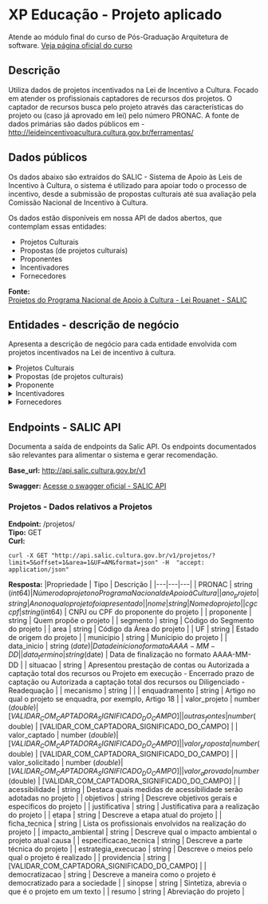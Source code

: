   # XP Educação - Projeto aplicado

  Atende ao módulo final do curso de Pós-Graduação Arquitetura de software. [Veja página oficial do curso](https://www.xpeducacao.com.br/pos-graduacao/arquitetura-de-software)

  ## Descrição 

  Utiliza dados de projetos incentivados na Lei de Incentivo a Cultura. Focado em atender os profissionais captadores de recursos dos projetos. O captador de recursos busca pelo projeto através das características do projeto ou (caso já aprovado em lei) pelo número PRONAC. A fonte de dados primárias são dados públicos em - http://leideincentivoacultura.cultura.gov.br/ferramentas/

  ## Dados públicos

  Os dados abaixo são extraídos do SALIC - Sistema de Apoio às Leis de Incentivo à Cultura, o sistema é utilizado para apoiar todo o processo de incentivo, desde a submissão de propostas culturais até sua avaliação pela Comissão Nacional de Incentivo à Cultura.

  Os dados estão disponíveis em nossa API de dados abertos, que contemplam essas entidades:
  - Projetos Culturais
  - Propostas (de projetos culturais)
  - Proponentes
  - Incentivadores
  - Fornecedores

  **Fonte:**</br>
  [Projetos do Programa Nacional de Apoio à Cultura - Lei Rouanet - SALIC](http://dados.cultura.gov.br/dataset/incentivos-da-lei-rouanet)

   ## Entidades - descrição de negócio

   Apresenta a descrição de negócio para cada entidade envolvida com projetos incentivados na Lei de incentivo à cultura.

   <details>
   <summary>Projetos Culturais</summary>
   Um projeto cultural é um documento que deve reunir todo o planejamento de um evento ou de uma série de apresentações artística, como mostras de quadros, shows musicais, peças de teatro etc.
   Descreve fontes de captação de recursos, remuneração do captador e relevância do projeto para a comunidade local.
   </br>
   <b>Fontes:</b></br>
   <a href="https://consultoriasquadra.com.br/lei-rouanet/como-fazer-um-projeto-cultural/#:~:text=Um%20projeto%20cultural%20%C3%A9%20um,musicais%2C%20pe%C3%A7as%20de%20teatro%20etc.">Squadra Consultoria</a></br>   
   </details>

   <details>
   <summary>Propostas (de projetos culturais)</summary>
   Apresentada pelo proponente (aquele que propõe o projeto), é submetida de forma eletrônica no Sistema de Apoio às Leis de Incentivo à Cultura (Salic).
   Avaliada por critérios objetivos estabelecidos pela <a href="https://www.planalto.gov.br/ccivil_03/leis/l8313cons.htm">Lei 8.313/91</a>.
   </br>
   <b>Fontes:</b></br>
   <a href="https://consultoriasquadra.com.br/lei-rouanet/quais-as-etapas-de-um-projeto-na-lei-de-incentivo-a-cultura/">Squadra Consultoria</a></br>
   <a href="https://www.planalto.gov.br/ccivil_03/leis/l8313cons.htm">Site oficial do Planalto</a>
   </details>
   
   <details>
   <summary>Proponente</summary>
   É a pessoa física ou jurídica responsável pela gestão do projeto – apresentação, execução e prestação de contas.</br>
   Definição no Dicionário - Que ou aquele que propõe algo.
   </br>
   <b>Fontes:</b></br>
   <a href="https://www.proac.sp.gov.br/faq_icms/o-que-e-o-proponente/#:~:text=%C3%89%20a%20pessoa%20f%C3%ADsica%20ou,execu%C3%A7%C3%A3o%20e%20presta%C3%A7%C3%A3o%20de%20contas.">PROAC - site oficial</a><br>
   <a href="https://michaelis.uol.com.br/moderno-portugues/busca/portugues-brasileiro/proponente/">Dicionário Michaellis</a>
   </details>

  <details>
  <summary>Incentivadores</summary>
  Quem fornece os recursos é chamado de incentivador e, com a Lei Rouanet, tem parte ou o total do valor do apoio deduzido no Imposto de Renda devido.
  </br>
  Há duas formas de financiar um projeto: por meio de doação ou de patrocínio. A doação é um repasse sem retorno de imagem para o incentivador. É um apoio que resulta apenas da decisão de aplicar parcela do imposto de renda devido em um projeto cultural para o qual a pessoa ou empresa queira contribuir. O patrocínio é um repasse com retorno de imagem. Além de viabilizar a realização de um projeto, o patrocinador se beneficia de estratégias de comunicação, assinando o patrocínio com sua marca e inserindo sua imagem associada ao projeto selecionado, conforme Artigo 23, da Lei 8.313/91. A doação ou patrocínio não pode ser feita a projeto de pessoa ou instituição vinculada ao apoiador, de acordo com o Artigo 27 da Lei 8.313/91.
  </br>
  <b>Fontes:</b></br>
  <a href="https://consultoriasquadra.com.br/como-elaborar-projetos-para-lei-rouanet/#:~:text=Quem%20fornece%20os%20recursos%20%C3%A9,meio%20de%20doa%C3%A7%C3%A3o%20ou%20patroc%C3%ADnio.">Squadra Consultoria</a></br>
  <a href="http://leideincentivoacultura.cultura.gov.br/como-funciona/">Lei de incentivo a cultura - site oficial</a></br>
  </details>

  <details>
  <summary>Fornecedores</summary>
  Presentes na fase de execução do projeto, quando o proponente entra em contato com fornecedores, artistas e outros prestadores de serviço que irão executar a proposta. Também envolve a realização em si do espetáculo, show, festival, montagem e visitação de exposições, impressão de livros, etc.
  </br>
  <b>Fontes:</b></br>
  <a href="http://leideincentivoacultura.cultura.gov.br/como-funciona/">Lei de incentivo a cultura - site oficial</a>
  </details>

  ## Endpoints - SALIC API

  Documenta a saída de endpoints da Salic API. Os endpoints documentados são relevantes para alimentar o sistema e gerar recomendação.

  **Base_url:** http://api.salic.cultura.gov.br/v1
  
  **Swagger:** [Acesse o swagger oficial - SALIC API](http://dados.cultura.gov.br/dataset/incentivos-da-lei-rouanet/resource/2bff8a52-14d5-48db-a970-ce30d0fb851d)

  ### Projetos - Dados relativos a Projetos

  **Endpoint:** /projetos/</br>
  **Tipo:** GET</br>
  **Curl:**
  ```
  curl -X GET "http://api.salic.cultura.gov.br/v1/projetos/?limit=5&offset=1&area=1&UF=AM&format=json" -H  "accept: application/json"
  ```
  **Resposta:**
  |Propriedade   | Tipo   | Descrição  |
  |---|---|---|
  | PRONAC  | string ($int64) | Número do projeto no Programa Nacional de Apoio à Cultura  |
  | ano_projeto  | string  | Ano no qual o projeto foi apresentado  |
  | nome  | string  | Nome do projeto  |
  | cgccpf  | string ($int64)  | CNPJ ou CPF do proponente do projeto  |
  | proponente  | string  | Quem propõe o projeto  |
  | segmento  | string  | Código do Segmento do projeto |
  | area  | string  | Código da Área do projeto  |
  | UF  | string  | Estado de origem do projeto |
  | municipio  | string  | Munícipio do projeto  |
  | data_inicio  | string ($date)  | Data de início no formato AAAA-MM-DD  |
  | data_termino  | string ($date)  | Data de finalização no formato AAAA-MM-DD  |
  | situacao  | string  | Apresentou prestação de contas ou Autorizada a captação total dos recursos ou Projeto em execução - Encerrado prazo de captação ou Autorizada a captação total dos recursos ou Diligenciado - Readequação  |
  | mecanismo  | string  |  |
  | enquadramento  | string  | Artigo no qual o projeto se enquadra, por exemplo, Artigo 18  |
  | valor_projeto  | number ($double)  | [VALIDAR_COM_CAPTADORA_SIGNIFICADO_DO_CAMPO]  |
  | outras_fontes  | number ($double)  | [VALIDAR_COM_CAPTADORA_SIGNIFICADO_DO_CAMPO]  |
  | valor_captado  | number ($double)  | [VALIDAR_COM_CAPTADORA_SIGNIFICADO_DO_CAMPO]  |
  | valor_proposta  | number ($double)  | [VALIDAR_COM_CAPTADORA_SIGNIFICADO_DO_CAMPO]  |
  | valor_solicitado  | number ($double)  | [VALIDAR_COM_CAPTADORA_SIGNIFICADO_DO_CAMPO]  |
  | valor_aprovado  | number ($double)  |  [VALIDAR_COM_CAPTADORA_SIGNIFICADO_DO_CAMPO]  |
  | acessibilidade  | string  | Destaca quais medidas de acessibilidade serão adotadas no projeto  |
  | objetivos  | string  |  Descreve objetivos gerais e específicos do projeto |
  | justificativa  | string  | Justificativa para a realização do projeto  |
  | etapa  | string  | Descreve a etapa atual do projeto  |
  | ficha_tecnica  | string  | Lista os profissionais envolvidos na realização do projeto  |
  | impacto_ambiental  | string  | Descreve qual o impacto ambiental o projeto atual causa   |
  | especificacao_tecnica  | string  | Descreve a parte técnica do projeto  |
  | estrategia_execucao  | string  | Descreve o meios pelo qual o projeto é realizado  |
  | providencia  | string  | [VALIDAR_COM_CAPTADORA_SIGNIFICADO_DO_CAMPO]  |
  | democratizacao  | string  | Descreve a maneira como o projeto é democratizado para a sociedade  |
  | sinopse  | string  | Sintetiza, abrevia o que é o projeto em um texto  |
  | resumo  | string  |  Abreviação do projeto |  